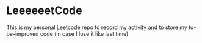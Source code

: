 # LeeeeeetCode

This is my personal Leetcode repo to record my activity and to store my to-be-improved code (in case I lose it like last time). 
